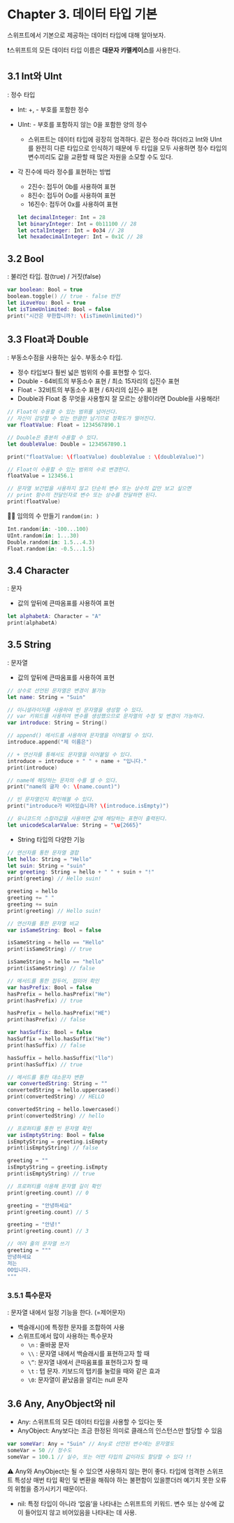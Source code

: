 # Chapter 3. 데이터 타입 기본

스위프트에서 기본으로 제공하는 데이터 타입에 대해 알아보자.

❗️스위프트의 모든 데이터 타입 이름은 **대문자 카멜케이스**를 사용한다.

## 3.1 Int와 UInt

: 정수 타입

- Int: +, - 부호를 포함한 정수
- UInt: - 부호를 포함하지 않는 0을 포함한 양의 정수
    - 스위프트는 데이터 타입에 굉장히 엄격하다. 같은 정수라 하더라고 Int와 UInt를 완전히 다른 타입으로 인식하기 때문에 두 타입을 모두 사용하면 정수 타입의 변수끼리도 값을 교환할 때 많은 자원을 소모할 수도 있다.
- 각 진수에 따라 정수를 표현하는 방법
    - 2진수: 접두어 0b를 사용하여 표현
    - 8진수: 접두어 0o를 사용하여 표현
    - 16진수: 접두어 0x를 사용하여 표현
    
    ```swift
    let decimalInteger: Int = 28
    let binaryInteger: Int = 0b11100 // 28
    let octalInteger: Int = 0o34 // 28
    let hexadecimalInteger: Int = 0x1C // 28
    ```
    

## 3.2 Bool

: 불리언 타입. 참(true) / 거짓(false)

```swift
var boolean: Bool = true
boolean.toggle() // true - false 반전
let iLoveYou: Bool = true
let isTimeUnlimited: Bool = false
print("시간은 무한합니까?: \(isTimeUnlimited)")
```

## 3.3 Float과 Double

: 부동소수점을 사용하는 실수. 부동소수 타입. 

- 정수 타입보다 훨씬 넓은 범위의 수를 표현할 수 있다.
- Double - 64비트의 부동소수 표현 / 최소 15자리의 십진수 표현
- Float - 32비트의 부동소수 표현 / 6자리의 십진수 표현
- Double과 Float 중 무엇을 사용할지 잘 모르는 상황이라면 Double을 사용해라!

```swift
// Float이 수용할 수 있는 범위를 넘어선다.
// 자신이 감당할 수 있는 만큼만 남기므로 정확도가 떨어진다.
var floatValue: Float = 1234567890.1

// Double은 충분히 수용할 수 있다.
let doubleValue: Double = 1234567890.1

print("floatValue: \(floatValue) doubleValue : \(doubleValue)")

// Float이 수용할 수 있는 범위의 수로 변경한다.
floatValue = 123456.1

// 문자열 보간법을 사용하지 않고 단순히 변수 또는 상수의 값만 보고 싶으면
// print 함수의 전달인자로 변수 또는 상수를 전달하면 된다.
print(floatValue)
```

💁🏻 임의의 수 만들기 `random(in: )`

```swift
Int.random(in: -100...100)
UInt.random(in: 1...30)
Double.random(in: 1.5...4.3)
Float.random(in: -0.5...1.5)
```

## 3.4 Character

: 문자

- 값의 앞뒤에 큰따옴표를 사용하여 표현

```swift
let alphabetA: Character = "A"
print(alphabetA)
```

## 3.5 String

: 문자열

- 값의 앞뒤에 큰따옴표를 사용하여 표현

```swift
// 상수로 선언된 문자열은 변경이 불가능
let name: String = "Suin"

// 이니셜라이저를 사용하여 빈 문자열을 생성할 수 있다.
// var 키워드를 사용하여 변수를 생성했으므로 문자열의 수정 및 변경이 가능하다.
var introduce: String = String()

// append() 메서드를 사용하여 문자열을 이어붙일 수 있다.
introduce.append("제 이름은")

// + 연산자를 통해서도 문자열을 이어붙일 수 있다.
introduce = introduce + " " + name + "입니다."
print(introduce)

// name에 해당하는 문자의 수를 셀 수 있다.
print("name의 글자 수: \(name.count)")

// 빈 문자열인지 확인해볼 수 있다.
print("introduce가 비어있습니까? \(introduce.isEmpty)")

// 유니코드의 스칼라값을 사용하면 값에 해당하는 표현이 출력된다.
let unicodeScalarValue: String = "\u{2665}"
```

- String 타입의 다양한 기능

```swift
// 연산자를 통한 문자열 결합
let hello: String = "Hello"
let suin: String = "suin"
var greeting: String = hello + " " + suin + "!"
print(greeting) // Hello suin!

greeting = hello
greeting += " "
greeting += suin
print(greeting) // Hello suin!

// 연산자를 통한 문자열 비교
var isSameString: Bool = false

isSameString = hello == "Hello"
print(isSameString) // true

isSameString = hello == "hello"
print(isSameString) // false

// 메서드를 통한 접두어, 접미어 확인
var hasPrefix: Bool = false
hasPrefix = hello.hasPrefix("He")
print(hasPrefix) // true

hasPrefix = hello.hasPrefix("HE")
print(hasPrefix) // false

var hasSuffix: Bool = false
hasSuffix = hello.hasSuffix("He")
print(hasSuffix) // false

hasSuffix = hello.hasSuffix("llo")
print(hasSuffix) // true

// 메서드를 통한 대소문자 변환
var convertedString: String = ""
convertedString = hello.uppercased()
print(convertedString) // HELLO

convertedString = hello.lowercased()
print(convertedString) // hello

// 프로퍼티를 통한 빈 문자열 확인
var isEmptyString: Bool = false
isEmptyString = greeting.isEmpty
print(isEmptyString) // false

greeting = ""
isEmptyString = greeting.isEmpty
print(isEmptyString) // true

// 프로퍼티를 이용해 문자열 길이 확인
print(greeting.count) // 0

greeting = "안녕하세요"
print(greeting.count) // 5

greeting = "안녕!"
print(greeting.count) // 3

// 여러 줄의 문자열 쓰기
greeting = """
안녕하세요 
저는 
OO입니다.
"""
```

### 3.5.1 특수문자

: 문자열 내에서 일정 기능을 한다. (=제어문자)

- 백슬래시(\)에 특정한 문자를 조합하여 사용
- 스위프트에서 많이 사용하는 특수문자
    - `\n` : 줄바꿈 문자
    - `\\` : 문자열 내에서 백슬래시를 표현하고자 할 때
    - `\”`: 문자열 내에서 큰따옴표를 표현하고자 할 때
    - `\t` : 탭 문자. 키보드의 탭키를 눌렀을 때와 같은 효과
    - `\0`: 문자열이 끝났음을 알리는 null 문자
    

## 3.6 Any, AnyObject와 nil

- Any: 스위프트의 모든 데이터 타입을 사용할 수 있다는 뜻
- AnyObject: Any보다는 조금 한정된 의미로 클래스의 인스턴스만 할당할 수 있음

```swift
var someVar: Any = "Suin" // Any로 선언된 변수에는 문자열도
someVar = 50 // 정수도
someVar = 100.1 // 실수, 또는 어떤 타입의 값이라도 할당할 수 있다 !!
```

⚠️ Any와 AnyObject는 될 수 있으면 사용하지 않는 편이 좋다. 타입에 엄격한 스위프트 특성상 매번 타입 확인 및 변환을 해줘야 하는 불편함이 있을뿐더러 예기치 못한 오류의 위험을 증가시키기 때문이다.

- nil: 특정 타입이 아니라 ‘없음’을 나타내는 스위프트의 키워드. 변수 또는 상수에 값이 들어있지 않고 비어있음을 나타내는 데 사용.